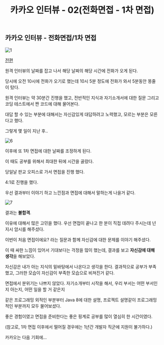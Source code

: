 ﻿---
layout: post
title: "카카오 인터뷰 - 02(전화면접 - 1차 면접)"
comments: true
category: Job
description: >
  카카오 인터뷰의 모든 것(?) 2탄
  
---

## 카카오 인터뷰 - 전화면접/1차 면접

![1](https://user-images.githubusercontent.com/22094017/71953113-803e4f00-3224-11ea-80e8-2198c7e17f0b.png)


[전편](https://g-onl.github.io/job/kakao-interview-01)

원격 인터뷰의 날짜를 잡고 나서 해당 날짜의 해당 시간에 전화가 오게 된다.

당시에 오전 10시에 전화가 오기로 했는데 10시 5분 정도에 전화가 와서 5분동안 똥줄이 탔다.

원격 인터뷰는 약 30분간 진행을 했고, 전반적인 지식과 자기소개서에 대한 질문 그리고 코딩 테스트에서 짠 코드에 대해 물어본다.

대답 할 수 있는 부분에 대해서는 자신감있게 대답하려고 노력했고, 모르는 부분은 모른다고 했다.

그렇게 몇 일이 지난 후..

![6](https://user-images.githubusercontent.com/22094017/71953094-6ef54280-3224-11ea-9a89-68228cc3e3b5.png)

이후에 또 1차 면접에 대한 날짜를 조정하게 된다.

이 때도 공부를 위해서 최대한 뒤에 시간을 골랐다.

당일날 판교 오피스로 가서 면접을 진행 했다.

4:1로 진행을 했다.

우선 결과부터 이야기 하고 느낀점과 면접에 대해서 말하는게 나을거 같다. 

![7](https://user-images.githubusercontent.com/22094017/71953096-6f8dd900-3224-11ea-8547-d3bf8cdd0d15.png)

결과는 <strong>불합격</strong>.

이유에 대해서 많은 고민을 했다. 우선 면접이 끝나고 한 분이 직접 데려다 주시는데 넌지시 암시를 해주셨다.

이번이 처음 면접이에요? 라는 질문과 함께 자신감에 대한 문제를 이야기 해주셨다.

이 때 싸한 느낌이 있어서 기대보다는 걱정을 많이 했는데, 결과를 보고 <strong>자신감에 대해 생각</strong>을 해보았다.

자신감은 내가 아는 지식의 밑바탕에서 나온다고 생각을 한다. 결과적으로 공부가 부족했고, 그러한 모습이 자신감이 부족한 모습으로 비쳐진거 같다.

면접에서 분위기는 나쁘지 않았다. 자기소개부터 시작을 해서, 우리 부서는 어떤 부서인지 아는지, 어떤 일을 할 거 같은지 

같은 프로그래밍 외적인 부분부터 Java 8에 대한 설명, 프로젝트 설명같이 프로그래밍적인 부분까지 모두 물어보셨다. 

좋은 경험이였고 면접을 준비한다는 좋은 핑계로 공부를 많이 열심히 한 시간이였다.

(참고로, 1차 면접 이후에서 떨어질 경우에는 1년간 개발자 직군에 지원이 불가하다.)

카카오는 다음 기회에...
